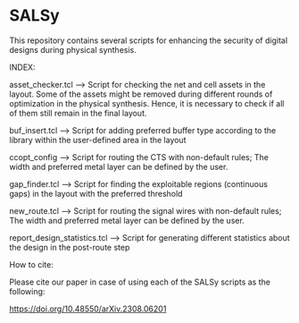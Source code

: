 # SALSy
This repository contains several scripts for enhancing the security of digital designs during physical synthesis.

INDEX:

asset_checker.tcl --> Script for checking the net and cell assets in the layout. Some of the assets might be removed during different rounds of optimization in the physical synthesis. Hence, it is necessary to check if all of them still remain in the final layout.

buf_insert.tcl --> Script for adding preferred buffer type according to the library within the user-defined area in the layout

ccopt_config --> Script for routing the CTS with non-default rules; The width and preferred metal layer can be defined by the user.

gap_finder.tcl --> Script for finding the exploitable regions (continuous gaps) in the layout with the preferred threshold

new_route.tcl --> Script for routing the signal wires with non-default rules; The width and preferred metal layer can be defined by the user.

report_design_statistics.tcl --> Script for generating different statistics about the design in the post-route step

How to cite:

Please cite our paper in case of using each of the SALSy scripts as the following:

https://doi.org/10.48550/arXiv.2308.06201

